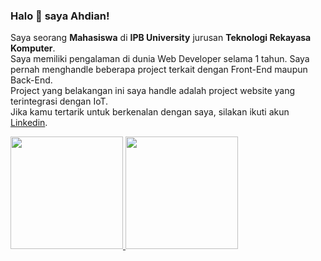 ### Halo 👋 saya Ahdian!

Saya seorang **Mahasiswa** di **IPB University** jurusan **Teknologi Rekayasa Komputer**.\
Saya memiliki pengalaman di dunia Web Developer selama 1 tahun. Saya pernah menghandle beberapa project terkait dengan Front-End maupun Back-End.\
Project yang belakangan ini saya handle adalah project website yang terintegrasi dengan IoT.\
Jika kamu tertarik untuk berkenalan dengan saya, silakan ikuti akun [Linkedin](https://www.linkedin.com/in/ahdianmirza/).

<p align="left">
<a href="https://github.com/ahdianmirza">
  <img height="180em" src="https://github-readme-stats-eight-theta.vercel.app/api?username=ahdianmirza&show_icons=true&theme=algolia&include_all_commits=true&count_private=true"/>
  <img height="180em" src="https://github-readme-stats-eight-theta.vercel.app/api/top-langs/?username=ahdianmirza&layout=compact&langs_count=8&theme=algolia"/>
</a>
</p>
